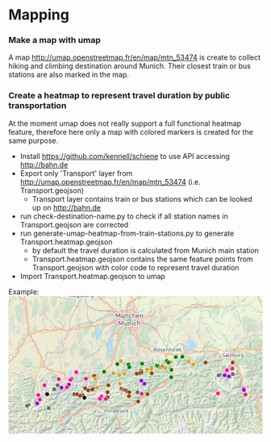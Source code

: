 # Mapping

### Make a map with umap

A map http://umap.openstreetmap.fr/en/map/mtn_53474 is create to collect hiking and climbing destination around Munich.
Their closest train or bus stations are also marked in the map.

### Create a heatmap to represent travel duration by public transportation

At the moment umap does not really support a full functional heatmap feature, 
therefore here only a map with colored markers is created for the same purpose.

- Install https://github.com/kennell/schiene to use API accessing http://bahn.de
- Export only 'Transport' layer from http://umap.openstreetmap.fr/en/map/mtn_53474 (i.e. Transport.geojson)
  - Transport layer contains train or bus stations which can be looked up on http://bahn.de
- run check-destination-name.py to check if all station names in Transport.geojson are corrected
- run generate-umap-heatmap-from-train-stations.py to generate Transport.heatmap.geojson
  - by default the travel duration is calculated from Munich main station
  - Transport.heatmap.geojson contains the same feature points from Transport.geojson with color code to represent travel duration
- Import Transport.heatmap.geojson to umap

Example:
![Example](transportation.heatmap.png)
